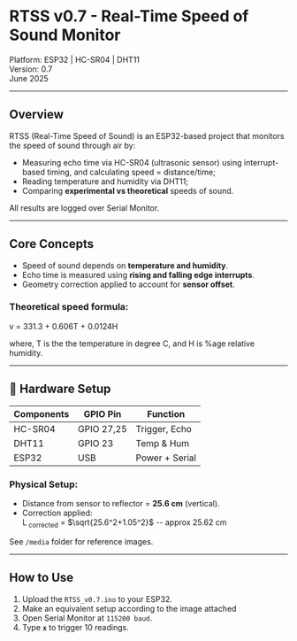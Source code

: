 # RTSS v0.7 - Real-Time Speed of Sound Monitor

Platform: ESP32 | HC-SR04 | DHT11  
Version: 0.7  
June 2025

---

## Overview

RTSS (Real-Time Speed of Sound) is an ESP32-based project that monitors the speed of sound through air by:

- Measuring echo time via HC-SR04 (ultrasonic sensor) using interrupt-based timing, and calculating speed = distance/time;
- Reading temperature and humidity via DHT11;
- Comparing **experimental vs theoretical** speeds of sound.

All results are logged over Serial Monitor.

---

## Core Concepts

- Speed of sound depends on **temperature and humidity**.
- Echo time is measured using **rising and falling edge interrupts**.
- Geometry correction applied to account for **sensor offset**.

### Theoretical speed formula:

v = 331.3 + 0.606T + 0.0124H

where, T is the the temperature in degree C, and H is %age relative humidity.

---

## 🔩 Hardware Setup

|Components|  GPIO Pin | Function         |
|----------|-----------|------------------|
| HC-SR04  | GPIO 27,25| Trigger, Echo    |
| DHT11    | GPIO 23   | Temp & Hum       |
| ESP32    | USB       | Power + Serial   |

### Physical Setup:
- Distance from sensor to reflector = **25.6 cm** (vertical).
- Correction applied:  
  L<sub> corrected</sub> = $\sqrt{25.6^2+1.05^2}$ -- approx 25.62 cm

See `/media` folder for reference images.

---

## How to Use

1. Upload the `RTSS_v0.7.ino` to your ESP32.
2. Make an equivalent setup according to the image attached
3. Open Serial Monitor at `115200 baud`.
4. Type **`x`** to trigger 10 readings.
